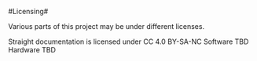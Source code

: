 #Licensing#

Various parts of this project may be under different licenses.

Straight documentation is licensed under CC 4.0 BY-SA-NC
Software TBD
Hardware TBD